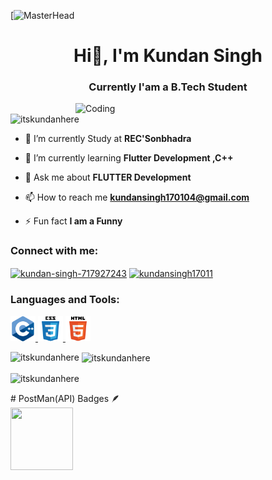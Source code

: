 [![MasterHead](https://cdn.prod.website-files.com/5ef9f09160a5c429970bc031/642815e98fbcbed931bfb3e6_Flutter%20Animations_Cover-p-2000.png)
<h1 align="center">Hi👋, I'm Kundan Singh</h1>
<h3 align="center">Currently I'am a B.Tech Student</h3>
<img align="right" alt="Coding" width="400" src="https://user-images.githubusercontent.com/74038190/238353480-219bcc70-f5dc-466b-9a60-29653d8e8433.gif">

<p align="left"> <img src="https://komarev.com/ghpvc/?username=itskundanhere&label=Profile%20views&color=0e75b6&style=flat" alt="itskundanhere" /> </p>

- 🔭 I’m currently Study at **REC'Sonbhadra**

- 🌱 I’m currently learning **Flutter Development ,C++**

- 💬 Ask me about **FLUTTER Development**

- 📫 How to reach me **kundansingh170104@gmail.com**

- ⚡ Fun fact **I am a Funny**

<h3 align="left">Connect with me:</h3>
<p align="left">
<a href="https://linkedin.com/in/kundan-singh-717927243" target="blank"><img align="center" src="https://raw.githubusercontent.com/rahuldkjain/github-profile-readme-generator/master/src/images/icons/Social/linked-in-alt.svg" alt="kundan-singh-717927243" height="30" width="40" /></a>
<a href="https://www.hackerrank.com/kundansingh17011" target="blank"><img align="center" src="https://raw.githubusercontent.com/rahuldkjain/github-profile-readme-generator/master/src/images/icons/Social/hackerrank.svg" alt="kundansingh17011" height="30" width="40" /></a>
</p>

<h3 align="left">Languages and Tools:</h3>
<p align="left"> <a href="https://www.w3schools.com/cpp/" target="_blank" rel="noreferrer"> <img src="https://raw.githubusercontent.com/devicons/devicon/master/icons/cplusplus/cplusplus-original.svg" alt="cplusplus" width="40" height="40"/> </a> <a href="https://www.w3schools.com/css/" target="_blank" rel="noreferrer"> <img src="https://raw.githubusercontent.com/devicons/devicon/master/icons/css3/css3-original-wordmark.svg" alt="css3" width="40" height="40"/> </a> <a href="https://www.w3.org/html/" target="_blank" rel="noreferrer"> <img src="https://raw.githubusercontent.com/devicons/devicon/master/icons/html5/html5-original-wordmark.svg" alt="html5" width="40" height="40"/> </a> </p>

<p><img align="left" src="https://github-readme-stats.vercel.app/api/top-langs?username=itskundanhere&show_icons=true&locale=en&layout=compact" alt="itskundanhere" /></p>

<p>&nbsp;<img align="center" src="https://github-readme-stats.vercel.app/api?username=itskundanhere&show_icons=true&locale=en" alt="itskundanhere" /></p>

<p><img align="center" src="https://github-readme-streak-stats.herokuapp.com/?user=itskundanhere&" alt="itskundanhere" /></p>
# PostMan(API) Badges 🪶
<div style='display:flex; align-items:center; gap:10' align='center'>
<img src="https://media.badgr.com/uploads/badges/assertion-58mL67geTR-NZGOm8BcJ9w.png?versionId=Ct.4nfgLnhxAKTUFpixgZAtIXtklCHAd" width="100px" height="100px" />
  
</div>
